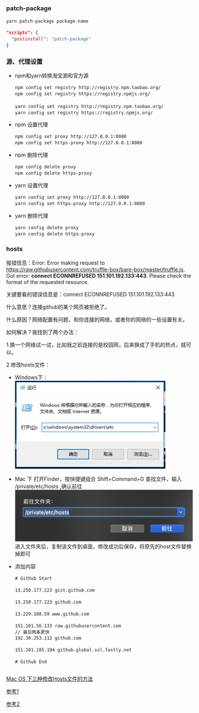 ### patch-package

```bash
yarn patch-package package-name
```

```json
"scripts": {
  "postinstall": "patch-package"
}
```

### 源、代理设置

- npm和yarn转换淘宝源和官方源

  ```bash
  npm config set registry http://registry.npm.taobao.org/
  npm config set registry https://registry.npmjs.org/
  
  yarn config set registry http://registry.npm.taobao.org/
  yarn config set registry https://registry.npmjs.org/
  ```

- npm 设置代理

  ```bash
  npm config set proxy http://127.0.0.1:8080
  npm config set https-proxy http://127.0.0.1:8080
  ```

- npm 删除代理

  ```bash
  npm config delete proxy
  npm config delete https-proxy
  ```

- yarn 设置代理

  ```bash
  yarn config set proxy http://127.0.0.1:8080
  yarn config set https-proxy http://127.0.0.1:8080
  ```

- yarn 删除代理

  ```bash
  yarn config delete proxy
  yarn config delete https-proxy
  ```

  

### hosts

报错信息：Error: Error making request to https://raw.githubusercontent.com/truffle-box/bare-box/master/truffle.js. Got error: **connect ECONNREFUSED 151.101.192.133:443**. Please check the format of the requested resource.

关键要看的错误信息是：connect ECONNREFUSED 151.101.192.133:443

什么意思？连接github的某个网页被拒绝了。

什么原因？网络配置有问题，和你连接的网络，或者你的网络的一些设置有关。

如何解决？我找到了两个办法：

1.换一个网络试一试，比如我之前连接的是校园网，后来换成了手机的热点，就可以。

2.修改hosts文件：

- Windows下：
  ![hosts-win](https://github.com/fightingljm/myblog/blob/master/src/image/hosts-win.png?raw=true)

- Mac 下
  打开Finder，按快捷键组合 Shift+Command+G 查找文件，输入 /private/etc/hosts  ,确认前往
  ![hosts-mac](https://github.com/fightingljm/myblog/blob/master/src/image/hosts-mac.png?raw=true)
  进入文件夹后，复制该文件到桌面，修改成功后保存，将原先的host文件替换掉即可

- 添加内容

  ```hosts
  # Github Start
  
  13.250.177.223 gist.github.com
  
  13.250.177.223 github.com
  
  13.229.188.59 www.github.com
  
  151.101.56.133 raw.githubusercontent.com
  // 最后两条更快
  192.30.253.112 github.com
  
  151.101.185.194 github.global.ssl.fastly.net
  
  # Github End
  ```
  ```
[Mac OS 下三种修改Hosts文件的方法](https://blog.csdn.net/qq_41162289/article/details/80239468)

[参考1](https://blog.csdn.net/qq_41162289/article/details/80239468)

[参考2](https://blog.csdn.net/sinyusin/article/details/88776939)
  ```